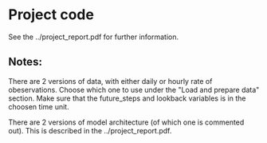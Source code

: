 # Project code

See the ../project_report.pdf for further information.

## Notes:
There are 2 versions of data, with either daily or hourly rate of obeservations. Choose which one to use under the "Load and prepare data" section. Make sure that the future_steps and lookback variables is in the choosen time unit.

There are 2 versions of model architecture (of which one is commented out). This is described in the ../project_report.pdf.
